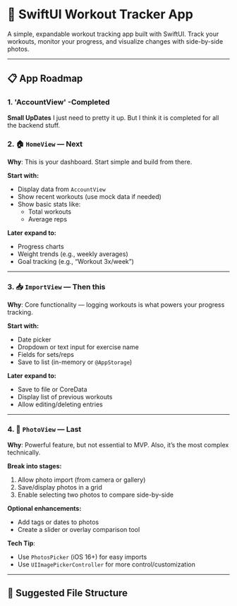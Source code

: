# 💪 SwiftUI Workout Tracker App

A simple, expandable workout tracking app built with SwiftUI. Track your workouts, monitor your progress, and visualize changes with side-by-side photos.

---

## 📋 App Roadmap

### 1. 'AccountView' -**Completed**
**Small UpDates** I just need to pretty it up. But I think it is completed for all the backend stuff. 

### 2. 🏠 `HomeView` — **Next**
**Why**: This is your dashboard. Start simple and build from there.

**Start with:**
- Display data from `AccountView`
- Show recent workouts (use mock data if needed)
- Show basic stats like:
  - Total workouts
  - Average reps

**Later expand to:**
- Progress charts
- Weight trends (e.g., weekly averages)
- Goal tracking (e.g., “Workout 3x/week”)

---

### 3. 📥 `ImportView` — **Then this**
**Why**: Core functionality — logging workouts is what powers your progress tracking.

**Start with:**
- Date picker
- Dropdown or text input for exercise name
- Fields for sets/reps
- Save to list (in-memory or `@AppStorage`)

**Later expand to:**
- Save to file or CoreData
- Display list of previous workouts
- Allow editing/deleting entries

---

### 4. 📸 `PhotoView` — **Last**
**Why**: Powerful feature, but not essential to MVP. Also, it’s the most complex technically.

**Break into stages:**
1. Allow photo import (from camera or gallery)
2. Save/display photos in a grid
3. Enable selecting two photos to compare side-by-side

**Optional enhancements:**
- Add tags or dates to photos
- Create a slider or overlay comparison tool

**Tech Tip**:  
- Use `PhotosPicker` (iOS 16+) for easy imports  
- Use `UIImagePickerController` for more control/customization

---

## 🧱 Suggested File Structure


